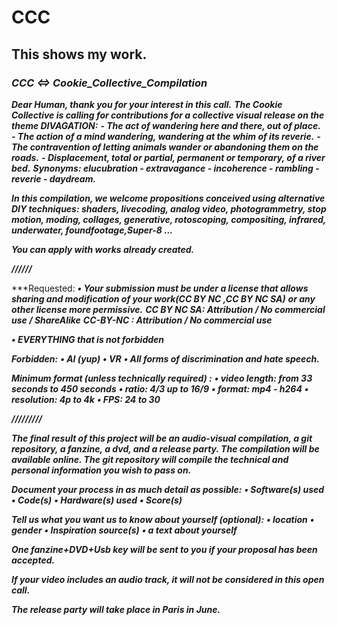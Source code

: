 # CCC
## **This shows my work.**
### ***CCC <=> Cookie_Collective_Compilation***
***Dear Human, thank you for your interest in this call.***
***The Cookie Collective is calling for contributions for a collective visual release on the theme DIVAGATION:***
***- The act of wandering here and there, out of place.***
***- The action of a mind wandering, wandering at the whim of its reverie.***
***- The contravention of letting animals wander or abandoning them on the roads.***
***- Displacement, total or partial, permanent or temporary, of a river bed.***
***Synonyms: elucubration - extravagance - incoherence - rambling - reverie - daydream.***

***In this compilation, we welcome propositions conceived using alternative DIY techniques: shaders, livecoding, analog video, photogrammetry, stop motion, moding, collages, generative, rotoscoping, compositing, infrared, underwater, foundfootage,Super-8 ...***

***You can apply with works already created.***

***//////***

***Requested:
***• Your submission must be under a license that allows sharing and modification of your work(CC BY NC ,CC BY NC SA)***
***or any other license more permissive.***
***CC BY NC SA: Attribution / No commercial use / ShareAlike***
***CC-BY-NC : Attribution / No commercial use***

***• EVERYTHING that is not forbidden***

***Forbidden:***
***• AI (yup)***
***• VR***
***• All forms of discrimination and hate speech.***

***Minimum format (unless technically required) :***
***• video length: from 33 seconds to 450 seconds***
***• ratio: 4/3 up to 16/9***
***• format: mp4 - h264***
***• resolution: 4p to 4k***
***• FPS: 24 to 30***

***/////////***

***The final result of this project will be an audio-visual compilation, a git repository, a fanzine, a dvd, and a release party. The compilation will be available online. The git repository will compile the technical and personal information you wish to pass on.***

***Document your process in as much detail as possible:***
***• Software(s) used***
***• Code(s)***
***• Hardware(s) used***
***• Score(s)***

***Tell us what you want us to know about yourself (optional):***
***• location***
***• gender***
***• Inspiration source(s)***
***• a text about yourself***

***One fanzine+DVD+Usb key will be sent to you if your proposal has been accepted.***

***If your video includes an audio track, it will not be considered in this open call.***

***The release party will take place in Paris in June.***
